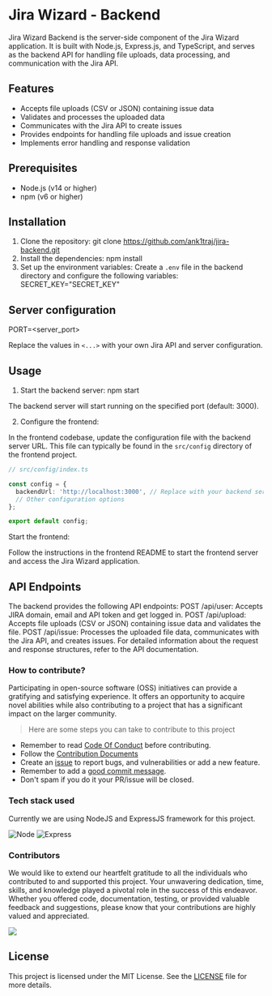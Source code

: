 # Jira Wizard - Backend

Jira Wizard Backend is the server-side component of the Jira Wizard application. It is built with Node.js, Express.js, and TypeScript, and serves as the backend API for handling file uploads, data processing, and communication with the Jira API.

## Features

- Accepts file uploads (CSV or JSON) containing issue data
- Validates and processes the uploaded data
- Communicates with the Jira API to create issues
- Provides endpoints for handling file uploads and issue creation
- Implements error handling and response validation

## Prerequisites

- Node.js (v14 or higher)
- npm (v6 or higher)

## Installation

1. Clone the repository: git clone https://github.com/ank1traj/jira-backend.git
2. Install the dependencies: npm install
3. Set up the environment variables: Create a `.env` file in the backend directory and configure the following variables: SECRET_KEY="SECRET_KEY"

## Server configuration
PORT=<server_port>

Replace the values in `<...>` with your own Jira API and server configuration.

## Usage

1. Start the backend server: npm start

The backend server will start running on the specified port (default: 3000).

2. Configure the frontend:

In the frontend codebase, update the configuration file with the backend server URL. This file can typically be found in the `src/config` directory of the frontend project.

```typescript
// src/config/index.ts

const config = {
  backendUrl: 'http://localhost:3000', // Replace with your backend server URL
  // Other configuration options
};

export default config;
```

Start the frontend:

Follow the instructions in the frontend README to start the frontend server and access the Jira Wizard application.

## API Endpoints
The backend provides the following API endpoints:
POST /api/user: Accepts JIRA domain, email and API token and get logged in.
POST /api/upload: Accepts file uploads (CSV or JSON) containing issue data and validates the file.
POST /api/issue: Processes the uploaded file data, communicates with the Jira API, and creates issues.
For detailed information about the request and response structures, refer to the API documentation.

### How to contribute?

Participating in open-source software (OSS) initiatives can provide a gratifying and satisfying experience. It offers an opportunity to acquire novel abilities while also contributing to a project that has a significant impact on the larger community.

> Here are some steps you can take to contribute to this project

- Remember to read [Code Of Conduct](/CODE_OF_CONDUCT.md) before contributing.
- Follow the [Contribution Documents](/contributing.md)
- Create an [issue](https://github.com/WebSorcery/jira-backend/issues/new/choose) to report bugs, and vulnerabilities or add a new feature.
- Remember to add a [good commit message](https://gitopener.vercel.app/guides/general-terminology/How-to-write-professional-commits).
- Don't spam if you do it your PR/issue will be closed.

### Tech stack used

Currently we are using NodeJS and ExpressJS framework for this project.

![Node](https://img.shields.io/badge/node.js-green?style=for-the-badge&logo=node.js&logoColor=white)
![Express](https://img.shields.io/badge/express-white?style=for-the-badge&logo=express&logoColor=black)

### Contributors

We would like to extend our heartfelt gratitude to all the individuals who contributed to and supported this project. Your unwavering dedication, time, skills, and knowledge played a pivotal role in the success of this endeavor. Whether you offered code, documentation, testing, or provided valuable feedback and suggestions, please know that your contributions are highly valued and appreciated.

<a href="https://github.com/ank1traj/jira-backend/graphs/contributors">
  <img src="https://contrib.rocks/image?repo=ank1traj/jira-backend" />
</a>

## License

This project is licensed under the MIT License. See the [LICENSE](LICENSE) file for more details.
